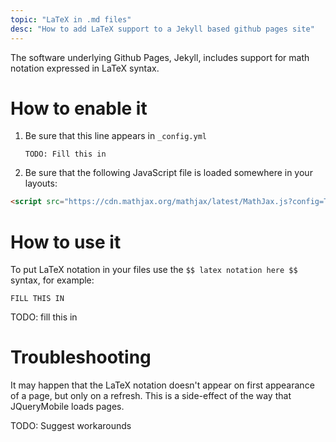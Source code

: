 ```yaml
---
topic: "LaTeX in .md files"
desc: "How to add LaTeX support to a Jekyll based github pages site"
---
```


The software underlying Github Pages, Jekyll, includes support for math notation expressed in LaTeX syntax.

# How to enable it

1.  Be sure that this line appears in `_config.yml`
    ```
    TODO: Fill this in
    ```

2.  Be sure that the following JavaScript file is loaded somewhere in your layouts:

   ```html
   <script src="https://cdn.mathjax.org/mathjax/latest/MathJax.js?config=TeX-AMS-MML_HTMLorMML" type="text/javascript"></script>
   ```
    

# How to use it

To put LaTeX notation in your files use the `$$ latex notation here $$` syntax, for example:

```
FILL THIS IN
```


TODO: fill this in

# Troubleshooting

It may happen that the LaTeX notation doesn't appear on first appearance of a page, but only on a refresh.  This is a side-effect of the way that JQueryMobile loads pages.

TODO: Suggest workarounds
